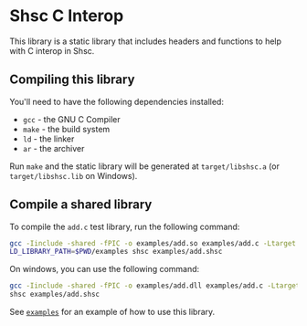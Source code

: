 # Shsc C Interop
This library is a static library that includes headers and functions to help with C interop in Shsc.

## Compiling this library

You'll need to have the following dependencies installed:
- `gcc` - the GNU C Compiler
- `make` - the build system
- `ld` - the linker
- `ar` - the archiver

Run `make` and the static library will be generated at `target/libshsc.a` (or `target/libshsc.lib` on Windows).

## Compile a shared library

To compile the `add.c` test library, run the following command:
```sh
gcc -Iinclude -shared -fPIC -o examples/add.so examples/add.c -Ltarget -llibshsc
LD_LIBRARY_PATH=$PWD/examples shsc examples/add.shsc
```

On windows, you can use the following command:
```sh
gcc -Iinclude -shared -fPIC -o examples/add.dll examples/add.c -Ltarget -llibshsc
shsc examples/add.shsc
```

See [`examples`](examples/) for an example of how to use this library.
